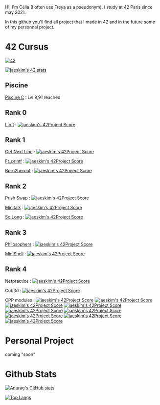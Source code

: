 Hi, I'm Célia (I often use Freya as a pseudonym). I study at 42 Paris since may 2021.

In this github you'll find all project that I made in 42 and in the future some of my personnal project.

# 42 Cursus

[![42](https://badgen.net/badge/Born2Code/cmaginot?cache=86400&icon=https://meta.intra.42.fr/assets/42_logo-7dfc9110a5319a308863b96bda33cea995046d1731cebb735e41b16255106c12.svg)](https://github.com/Freya-Tenebrae)

[![jaeskim's 42 stats](https://badge42.herokuapp.com/api/stats/cmaginot?cursus=42Cursus&privacyName=true)](https://github.com/JaeSeoKim/badge42)

## Piscine

[Piscine C](https://github.com/Freya-Tenebrae/PiscineC) : Lvl 9,91 reached

## Rank 0

[Libft](https://github.com/Freya-Tenebrae/libft) : [![jaeskim's 42Project Score](https://badge42.herokuapp.com/api/project/cmaginot/Libft)](https://github.com/JaeSeoKim/badge42)

## Rank 1

[Get Next Line](https://github.com/Freya-Tenebrae/Get_next_line) : [![jaeskim's 42Project Score](https://badge42.herokuapp.com/api/project/cmaginot/get_next_line)](https://github.com/JaeSeoKim/badge42)

[Ft_printf](https://github.com/Freya-Tenebrae/ft_printf) : [![jaeskim's 42Project Score](https://badge42.herokuapp.com/api/project/cmaginot/ft_printf)](https://github.com/JaeSeoKim/badge42)

[Born2beroot](https://github.com/Freya-Tenebrae/Born2beroot) : [![jaeskim's 42Project Score](https://badge42.herokuapp.com/api/project/cmaginot/Born2beroot)](https://github.com/JaeSeoKim/badge42)

## Rank 2

[Push Swap](https://github.com/Freya-Tenebrae/Push_Swap) : [![jaeskim's 42Project Score](https://badge42.herokuapp.com/api/project/cmaginot/push_swap)](https://github.com/JaeSeoKim/badge42)

[Minitalk](https://github.com/Freya-Tenebrae/Minitalk) : [![jaeskim's 42Project Score](https://badge42.herokuapp.com/api/project/cmaginot/minitalk)](https://github.com/JaeSeoKim/badge42)

[So Long](https://github.com/Freya-Tenebrae/So_Long) : [![jaeskim's 42Project Score](https://badge42.herokuapp.com/api/project/cmaginot/so_long)](https://github.com/JaeSeoKim/badge42)

## Rank 3

[Philosophers](https://github.com/Freya-Tenebrae/Philosopher) : [![jaeskim's 42Project Score](https://badge42.herokuapp.com/api/project/cmaginot/philosophers)](https://github.com/JaeSeoKim/badge42)

[MiniShell](https://github.com/Freya-Tenebrae/MiniShell) : [![jaeskim's 42Project Score](https://badge42.herokuapp.com/api/project/cmaginot/minishell)](https://github.com/JaeSeoKim/badge42)

## Rank 4

Netpractice : [![jaeskim's 42Project Score](https://badge42.herokuapp.com/api/project/cmaginot/netpractice)](https://github.com/JaeSeoKim/badge42)

Cub3d : [![jaeskim's 42Project Score](https://badge42.herokuapp.com/api/project/cmaginot/minishell)](https://github.com/JaeSeoKim/badge42)

CPP modules : [![jaeskim's 42Project Score](https://badge42.herokuapp.com/api/project/cmaginot/cpp-module-00)](https://github.com/JaeSeoKim/badge42)
[![jaeskim's 42Project Score](https://badge42.herokuapp.com/api/project/cmaginot/cpp-module-01)](https://github.com/JaeSeoKim/badge42)
[![jaeskim's 42Project Score](https://badge42.herokuapp.com/api/project/cmaginot/cpp-module-02)](https://github.com/JaeSeoKim/badge42)
[![jaeskim's 42Project Score](https://badge42.herokuapp.com/api/project/cmaginot/cpp-module-03)](https://github.com/JaeSeoKim/badge42)
[![jaeskim's 42Project Score](https://badge42.herokuapp.com/api/project/cmaginot/cpp-module-05)](https://github.com/JaeSeoKim/badge42)
[![jaeskim's 42Project Score](https://badge42.herokuapp.com/api/project/cmaginot/cpp-module-05)](https://github.com/JaeSeoKim/badge42)
[![jaeskim's 42Project Score](https://badge42.herokuapp.com/api/project/cmaginot/cpp-module-06)](https://github.com/JaeSeoKim/badge42)
[![jaeskim's 42Project Score](https://badge42.herokuapp.com/api/project/cmaginot/cpp-module-07)](https://github.com/JaeSeoKim/badge42)
[![jaeskim's 42Project Score](https://badge42.herokuapp.com/api/project/cmaginot/cpp-module-08)](https://github.com/JaeSeoKim/badge42)

# Personal Project

coming "soon"

# Github Stats

[![Anurag's GitHub stats](https://github-readme-stats.vercel.app/api?username=Freya-Tenebrae&show_icons=true&include_all_commits=true&theme=tokyonight)](https://github.com/anuraghazra/github-readme-stats)

[![Top Langs](https://github-readme-stats.vercel.app/api/top-langs/?username=Freya-Tenebrae&layout=compact&show_icons=true&theme=tokyonight)](https://github.com/anuraghazra/github-readme-stats)
